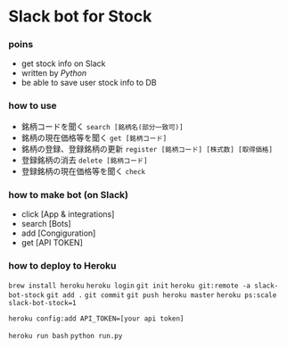 # Slack bot for Stock

### poins
* get stock info on Slack
* written by _Python_
* be able to save user stock info to DB


### how to use
* 銘柄コードを聞く
`search [銘柄名(部分一致可)]`
* 銘柄の現在価格等を聞く
`get [銘柄コード]`
* 銘柄の登録、登録銘柄の更新
`register [銘柄コード] [株式数] [取得価格]`
* 登録銘柄の消去
`delete [銘柄コード]`
* 登録銘柄の現在価格等を聞く
`check`


### how to make bot (on Slack)
  * click [App & integrations]
  * search [Bots]
  * add [Congiguration]
  * get [API TOKEN]


### how to deploy to Heroku
`brew install heroku`
`heroku login`
`git init`
`heroku git:remote -a slack-bot-stock`
`git add .`
`git commit`
`git push heroku master`
`heroku ps:scale slack-bot-stock=1`

`heroku config:add API_TOKEN=[your api token]`

`heroku run bash`
`python run.py`
